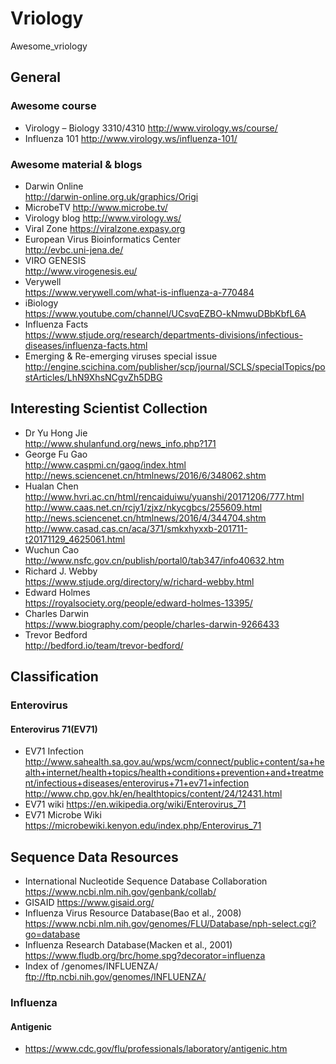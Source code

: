 # Vriology
Awesome_vriology
## General
### Awesome course
* Virology – Biology 3310/4310 http://www.virology.ws/course/
* Influenza 101 http://www.virology.ws/influenza-101/
### Awesome material & blogs
* Darwin Online <br>http://darwin-online.org.uk/graphics/Origi
* MicrobeTV http://www.microbe.tv/
* Virology blog http://www.virology.ws/
* Viral Zone https://viralzone.expasy.org 
* European Virus Bioinformatics Center<br>http://evbc.uni-jena.de/
* VIRO GENESIS <br>http://www.virogenesis.eu/
* Verywell<br>https://www.verywell.com/what-is-influenza-a-770484
* iBiology<br> https://www.youtube.com/channel/UCsvqEZBO-kNmwuDBbKbfL6A
* Influenza Facts<br>https://www.stjude.org/research/departments-divisions/infectious-diseases/influenza-facts.html
* Emerging & Re-emerging viruses special issue<br>http://engine.scichina.com/publisher/scp/journal/SCLS/specialTopics/postArticles/LhN9XhsNCgvZh5DBG
## Interesting Scientist Collection
* Dr Yu Hong Jie<br>http://www.shulanfund.org/news_info.php?171
* George Fu Gao<br> http://www.caspmi.cn/gaog/index.html<br> http://news.sciencenet.cn/htmlnews/2016/6/348062.shtm
* Hualan Chen<br>http://www.hvri.ac.cn/html/rencaiduiwu/yuanshi/20171206/777.html<br>http://www.caas.net.cn/rcjy1/zjxz/nkycgbcs/255609.html<br>http://news.sciencenet.cn/htmlnews/2016/4/344704.shtm<br>http://www.casad.cas.cn/aca/371/smkxhyxxb-201711-t20171129_4625061.html
* Wuchun Cao <br>http://www.nsfc.gov.cn/publish/portal0/tab347/info40632.htm
* Richard J. Webby<br>https://www.stjude.org/directory/w/richard-webby.html
* Edward Holmes<br>https://royalsociety.org/people/edward-holmes-13395/
* Charles Darwin<br>https://www.biography.com/people/charles-darwin-9266433
* Trevor Bedford<br>http://bedford.io/team/trevor-bedford/
## Classification
### Enterovirus
#### Enterovirus 71(EV71)
* EV71 Infection http://www.sahealth.sa.gov.au/wps/wcm/connect/public+content/sa+health+internet/health+topics/health+conditions+prevention+and+treatment/infectious+diseases/enterovirus+71+ev71+infection
 <br> http://www.chp.gov.hk/en/healthtopics/content/24/12431.html
* EV71 wiki https://en.wikipedia.org/wiki/Enterovirus_71 
* EV71 Microbe Wiki https://microbewiki.kenyon.edu/index.php/Enterovirus_71
## Sequence Data Resources
* International Nucleotide Sequence Database Collaboration https://www.ncbi.nlm.nih.gov/genbank/collab/
* GISAID https://www.gisaid.org/
* Influenza Virus Resource Database(Bao et al., 2008)<br>https://www.ncbi.nlm.nih.gov/genomes/FLU/Database/nph-select.cgi?go=database
* Influenza Research Database(Macken et al., 2001)<br>https://www.fludb.org/brc/home.spg?decorator=influenza
* Index of /genomes/INFLUENZA/<br> ftp://ftp.ncbi.nih.gov/genomes/INFLUENZA/
### Influenza
#### Antigenic<br>
* https://www.cdc.gov/flu/professionals/laboratory/antigenic.htm

